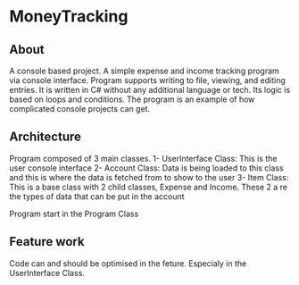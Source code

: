 # MoneyTracking

## About
A console based project. A simple expense and income tracking program via console interface. Program supports writing to file, viewing, and editing entries. It is written in C# without any additional language or tech. Its logic is based on loops and conditions. The program is an example of how complicated console projects can get. 

## Architecture
Program composed of 3 main classes.
1- UserInterface Class: This is the user console interface
2- Account Class: Data is being loaded to this class and this is where the data is fetched from to show to the user
3- Item Class: This is a base class with 2 child classes, Expense and Income. These 2 a re the types of data that can be put in the account

Program start in the Program Class

## Feature work
Code can and should be optimised in the feture. Especialy in the UserInterface Class. 
